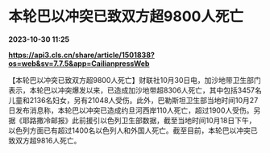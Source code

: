 # 本轮巴以冲突已致双方超9800人死亡

**2023-10-30 11:25**

**https://api3.cls.cn/share/article/1501838?os=web&sv=7.7.5&app=CailianpressWeb**

【本轮巴以冲突已致双方超9800人死亡】财联社10月30日电，加沙地带卫生部门表示，本轮巴以冲突爆发以来，已造成加沙地带超8306人死亡，其中包括3457名儿童和2136名妇女，另有21048人受伤。此外，巴勒斯坦卫生部当地时间10月27日发布消息称，本轮巴以冲突已造成约旦河西岸110人死亡，超过1900人受伤。另据《耶路撒冷邮报》此前援引以色列卫生部数据，截至当地时间10月18日下午，以色列方面已有超过1400名以色列人和外国人死亡。截至目前，本轮巴以冲突已致双方超9816人死亡。
